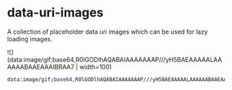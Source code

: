 # data-uri-images

A collection of placeholder data uri images which can be used for lazy loading images.

![](data:image/gif;base64,R0lGODlhAQABAIAAAAAAAP///yH5BAEAAAAALAAAAAABAAEAAAIBRAA7 | width=100)

```bash
data:image/gif;base64,R0lGODlhAQABAIAAAAAAAP///yH5BAEAAAAALAAAAAABAAEAAAIBRAA7
```

